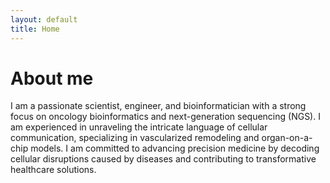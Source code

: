 ```yaml
---
layout: default
title: Home
---
```


# About me

I am a passionate scientist, engineer, and bioinformatician with a strong focus on oncology bioinformatics and next-generation sequencing (NGS). I am experienced in unraveling the intricate language of cellular communication, specializing in vascularized remodeling and organ-on-a-chip models. I am committed to advancing precision medicine by decoding cellular disruptions caused by diseases and contributing to transformative healthcare solutions.
